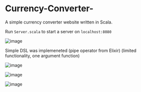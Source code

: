 # Currency-Converter-
A simple currency converter website written in Scala. 

Run ```Server.scala``` to start a server on ```localhost:8080```

![image](https://github.com/pawlowiczf/Currency-Converter-/assets/117346592/35fefd22-0aa2-464f-9c1f-942f9327ceda)

Simple DSL was implemeneted (pipe operator from Elixir) (limited functionality, one argument function) 

![image](https://github.com/pawlowiczf/Currency-Converter-/assets/117346592/008477d4-5597-4e53-9f1f-c0a16e053cb5) 

![image](https://github.com/pawlowiczf/Currency-Converter-/assets/117346592/73cc9c27-df69-4167-9e78-5e975aec93ab) 

![image](https://github.com/pawlowiczf/Currency-Converter-/assets/117346592/185467d3-e0b8-4c43-bf4c-dff8971bf2c6) 


